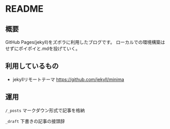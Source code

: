 # README
## 概要
GitHub Pages(jekyll)をズボラに利用したブログです。
ローカルでの環境構築はせずにポイポイと.mdを投げていく。


## 利用しているもの
* jekyllリモートテーマ https://github.com/jekyll/minima


## 運用
`/_posts` マークダウン形式で記事を格納

`_draft` 下書きの記事の接頭辞